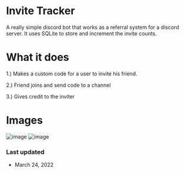 # Invite Tracker
A really simple discord bot that works as a referral system for a discord server. It uses SQLite to store and increment the invite counts. 

# What it does
1.) Makes a custom code for a user to invite his friend.

2.) Friend joins and send code to a channel

3.) Gives credit to the inviter

# Images
![image](https://user-images.githubusercontent.com/76986040/159813234-7c1b5cb8-8d21-4583-83bf-2e71c9265ec6.png)
![image](https://user-images.githubusercontent.com/76986040/159813261-ee6d8a78-ce71-44e9-813b-de71c06c17b9.png)


### Last updated
- March 24, 2022
